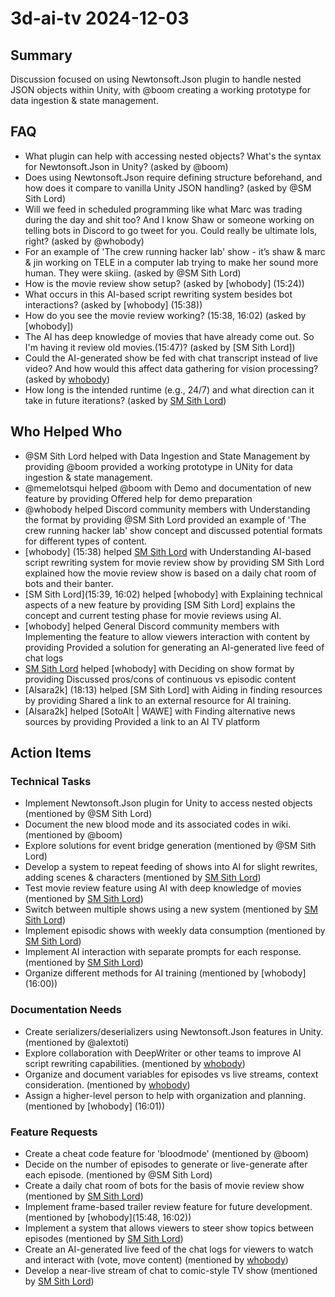 # 3d-ai-tv 2024-12-03

## Summary

Discussion focused on using Newtonsoft.Json plugin to handle nested JSON objects within Unity, with @boom creating a working prototype for data ingestion & state management.

## FAQ

- What plugin can help with accessing nested objects? What's the syntax for Newtonsoft.Json in Unity? (asked by @boom)
- Does using Newtonsoft.Json require defining structure beforehand, and how does it compare to vanilla Unity JSON handling? (asked by @SM Sith Lord)
- Will we feed in scheduled programming like what Marc was trading during the day and shit too? And I know Shaw or someone working on telling bots in Discord to go tweet for you. Could really be ultimate lols, right? (asked by @whobody)
- For an example of 'The crew running hacker lab' show - it’s shaw & marc & jin working on TELE in a computer lab trying to make her sound more human. They were skiing. (asked by @SM Sith Lord)
- How is the movie review show setup? (asked by [whobody] (15:24))
- What occurs in this AI-based script rewriting system besides bot interactions? (asked by [whobody] (15:38))
- How do you see the movie review working? (15:38, 16:02) (asked by [whobody])
- The AI has deep knowledge of movies that have already come out. So I'm having it review old movies.(15:47)? (asked by [SM Sith Lord])
- Could the AI-generated show be fed with chat transcript instead of live video? And how would this affect data gathering for vision processing? (asked by [whobody](15:50))
- How long is the intended runtime (e.g., 24/7) and what direction can it take in future iterations? (asked by [SM Sith Lord](15:52))

## Who Helped Who

- @SM Sith Lord helped with Data Ingestion and State Management by providing @boom provided a working prototype in UNity for data ingestion & state management.
- @memelotsqui helped @boom with Demo and documentation of new feature by providing Offered help for demo preparation
- @whobody helped Discord community members with Understanding the format by providing @SM Sith Lord provided an example of 'The crew running hacker lab' show concept and discussed potential formats for different types of content.
- [whobody] (15:38) helped [SM Sith Lord](15:27) with Understanding AI-based script rewriting system for movie review show by providing SM Sith Lord explained how the movie review show is based on a daily chat room of bots and their banter.
- [SM Sith Lord](15:39, 16:02) helped [whobody] with Explaining technical aspects of a new feature by providing [SM Sith Lord] explains the concept and current testing phase for movie reviews using AI.
- [whobody] helped General Discord community members with Implementing the feature to allow viewers interaction with content by providing Provided a solution for generating an AI-generated live feed of chat logs
- [SM Sith Lord](15:52) helped [whobody] with Deciding on show format by providing Discussed pros/cons of continuous vs episodic content
- [Alsara2k] (18:13) helped [SM Sith Lord] with Aiding in finding resources by providing Shared a link to an external resource for AI training.
- [Alsara2k] helped [SotoAlt | WAWE] with Finding alternative news sources by providing Provided a link to an AI TV platform

## Action Items

### Technical Tasks

- Implement Newtonsoft.Json plugin for Unity to access nested objects (mentioned by @SM Sith Lord)
- Document the new blood mode and its associated codes in wiki. (mentioned by @boom)
- Explore solutions for event bridge generation (mentioned by @SM Sith Lord)
- Develop a system to repeat feeding of shows into AI for slight rewrites, adding scenes & characters (mentioned by [SM Sith Lord](15:27))
- Test movie review feature using AI with deep knowledge of movies (mentioned by [SM Sith Lord](15:39))
- Switch between multiple shows using a new system (mentioned by [SM Sith Lord](15:52))
- Implement episodic shows with weekly data consumption (mentioned by [SM Sith Lord](15:52))
- Implement AI interaction with separate prompts for each response. (mentioned by [SM Sith Lord](15:58))
- Organize different methods for AI training (mentioned by [whobody] (16:00))

### Documentation Needs

- Create serializers/deserializers using Newtonsoft.Json features in Unity. (mentioned by @alextoti)
- Explore collaboration with DeepWriter or other teams to improve AI script rewriting capabilities. (mentioned by [whobody](15:36))
- Organize and document variables for episodes vs live streams, context consideration. (mentioned by [whobody](15:53))
- Assign a higher-level person to help with organization and planning. (mentioned by [whobody] (16:01))

### Feature Requests

- Create a cheat code feature for 'bloodmode' (mentioned by @boom)
- Decide on the number of episodes to generate or live-generate after each episode. (mentioned by @SM Sith Lord)
- Create a daily chat room of bots for the basis of movie review show (mentioned by [SM Sith Lord](15:37))
- Implement frame-based trailer review feature for future development. (mentioned by [whobody](15:48, 16:02))
- Implement a system that allows viewers to steer show topics between episodes (mentioned by [SM Sith Lord](15:50))
- Create an AI-generated live feed of the chat logs for viewers to watch and interact with (vote, move content) (mentioned by [whobody](15:50))
- Develop a near-live stream of chat to comic-style TV show (mentioned by [SM Sith Lord](15:57))
